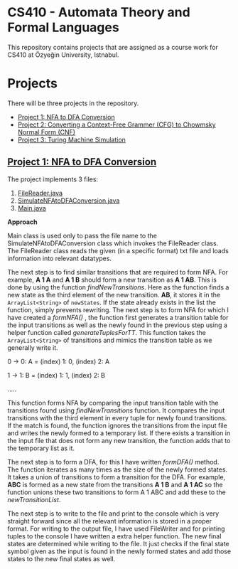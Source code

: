 # CS410 - Automata Theory and Formal Languages

This repository contains projects that are assigned as a course work for CS410 at Özyeğin University, Istnabul. 

# Projects

There will be three projects in the repository. 

 - [Project 1: NFA to DFA Conversion](https://github.com/muhammadbilalraza/CS410/tree/main/Project1-Impl/)
 - [Project 2: Converting a Context-Free Grammer (CFG) to Chowmsky Normal Form (CNF)](https://github.com/muhammadbilalraza/CS410/tree/main/CFG%20To%20CNF%20Conversion)
 - [Project 3: Turing Machine Simulation](https://github.com/muhammadbilalraza/CS410/tree/main/Turing%20Machine/)

## [Project 1: NFA to DFA Conversion](https://github.com/muhammadbilalraza/CS410/tree/main/Project1-Impl/)

The project implements 3 files: 

 1. [FileReader.java](https://github.com/muhammadbilalraza/CS410/tree/main/Project1-Impl/src/FileReader.java/)
 2. [SimulateNFAtoDFAConversion.java](https://github.com/muhammadbilalraza/CS410/tree/main/Project1-Impl/src/SimulateNFAtoDFAConversion.java/)
 3. [Main.java](https://github.com/muhammadbilalraza/CS410/tree/main/Project1-Impl/src/Main.java/)

**Approach**

Main class is used only to pass the file name to the SimulateNFAtoDFAConversion class which invokes the FileReader class. The FileReader class reads the given (in a specific format) txt file and loads information into relevant datatypes. 

The next step is to find similar transitions that are required to form NFA. For example, **A 1 A** and **A 1 B** should form a new transition as **A 1 AB**. This is done by using the function *findNewTransitions*. Here as the function finds a new state as the third element of the new transition. **AB**, it stores it in the `ArrayList<String>` of `newStates`. If the state already exists in the list the function, simply prevents rewriting. The next step is to form NFA for which I have created a *formNFA()* , the function first generates a transition table for the input transitions as well as the newly found in the previous step using a helper
function called *generateTuplesForTT*. This function takes the `ArrayList<String>` of transitions and mimics the transition table as we generally write it.

0 -> 0: A = (index) 1: 0, (index) 2: A

1 -> 1: B = (index) 1: 1, (index) 2: B

…..

This function forms NFA by comparing the input transition table with the transitions found using *findNewTransitions* function. It compares the input transitions with the third element in every tuple for newly found transitions. If the match is found, the function ignores the transitions from the input file and writes the newly formed to a temporary list. If there exists a transition in the input file that does not form any new transition, the function adds that to the temporary list as it. 

The next step is to form a DFA, for this I have written *formDFA()* method. The function iterates as many times as the size of the newly formed states. It takes a union of transitions to form a transition for the DFA. For example, **ABC** is formed as a new state from the transitions **A 1 B** and **A 1 AC** so the function unions these two transitions to form A 1 ABC and add these to the *newTransitionList*.

The next step is to write to the file and print to the console which is very straight forward since all the relevant information is stored in a proper format. For writing to the output file, I have used FileWriter and for printing tuples to the console I have written a extra helper function. The new final states are determined while writing to the file. It just checks if the final state symbol given as the input is found in the newly formed states and add those states to the new final states as well.
